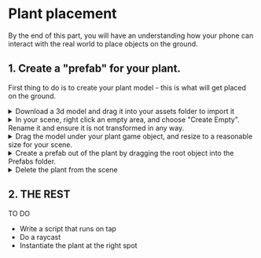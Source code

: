 # Plant placement

By the end of this part, you will have an understanding how your phone can interact with the real world to place objects on the ground.

## 1. Create a "prefab" for your plant.

First thing to do is to create your plant model - this is what will get placed on the ground.

<details>
<summary>Download a 3d model and drag it into your assets folder to import it</summary>

![Import plant](!./img/import-assets.gif)

</details>

<details>
<summary>In your scene, right click an empty area, and choose "Create Empty".  Rename it and ensure it is not transformed in any way.</summary>

![Create Empty](!./img/plant-base-object.gif)

</details>

<details>
<summary>Drag the model under your plant game object, and resize to a reasonable size for your scene.</summary>

![Add plant to scene](!./add-plant-to-scene.gif)

</details>

<details>
<summary>Create a prefab out of the plant by dragging the root object into the Prefabs folder.</summary>

![Create plant prefab](!./plant-prefab.gif)

</details>

<details>
<summary>Delete the plant from the scene</summary>
</details>

## 2. THE REST

TO DO

* Write a script that runs on tap
* Do a raycast
* Instantiate the plant at the right spot
